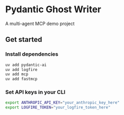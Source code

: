 # Pydantic Ghost Writer

A multi-agent MCP demo project

## Get started 

### Install dependencies 

```bash
uv add pydantic-ai
uv add logfire  
uv add mcp 
uv add fastmcp 
```

### Set API keys in your CLI

```bash
export ANTHROPIC_API_KEY="your_anthropic_key_here"
export LOGFIRE_TOKEN="your_logfire_token_here"
```
